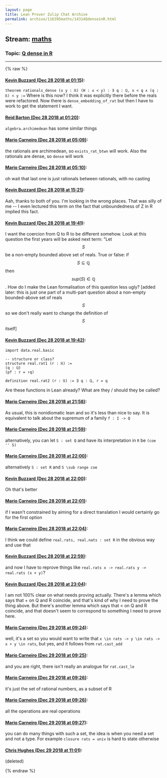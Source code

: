 ```yaml
---
layout: page
title: Lean Prover Zulip Chat Archive 
permalink: archive/116395maths/14314QdenseinR.html
---
```


## Stream: [maths](index.html)
### Topic: [Q dense in R](14314QdenseinR.html)

---


{% raw %}
#### [ Kevin Buzzard (Dec 28 2018 at 01:15)](https://leanprover.zulipchat.com/#narrow/stream/116395-maths/topic/Q%20dense%20in%20R/near/152627608):
`theorem rationals_dense (x y : ℝ) (H : x < y) : ∃ q : ℚ, x < q ∧ (q : ℝ) < y :=` Where is this now? I think it was explicitly there before the reals were refactored. Now there is `dense_embedding_of_rat` but then I have to work to get the statement I want.

#### [ Reid Barton (Dec 28 2018 at 01:20)](https://leanprover.zulipchat.com/#narrow/stream/116395-maths/topic/Q%20dense%20in%20R/near/152627809):
`algebra.archimedean` has some similar things

#### [ Mario Carneiro (Dec 28 2018 at 05:09)](https://leanprover.zulipchat.com/#narrow/stream/116395-maths/topic/Q%20dense%20in%20R/near/152634813):
the rationals are archimedean, so `exists_rat_btwn` will work. Also the rationals are dense, so `dense` will work

#### [ Mario Carneiro (Dec 28 2018 at 05:10)](https://leanprover.zulipchat.com/#narrow/stream/116395-maths/topic/Q%20dense%20in%20R/near/152634858):
oh wait that last one is just rationals between rationals, with no casting

#### [ Kevin Buzzard (Dec 28 2018 at 15:21)](https://leanprover.zulipchat.com/#narrow/stream/116395-maths/topic/Q%20dense%20in%20R/near/152655840):
Aah, thanks to both of you. I'm looking in the wrong places. That was silly of me -- I even lectured this term on the fact that unboundedness of Z in R implied this fact.

#### [ Kevin Buzzard (Dec 28 2018 at 19:41)](https://leanprover.zulipchat.com/#narrow/stream/116395-maths/topic/Q%20dense%20in%20R/near/152666498):
I want the coercion from Q to R to be different somehow. Look at this question the first years will be asked next term: "Let $$S$$ be a non-empty bounded above set of reals. True or false: if $$S\subseteq\mathbb{Q}$$ then $$sup(S)\in\mathbb{Q}$$. How do I make the Lean formalisation of this question less ugly? [added later: this is just one part of a multi-part question about a non-empty bounded-above set of reals $$S$$ so we don't really want to change the definition of $$S$$ itself]

#### [ Kevin Buzzard (Dec 28 2018 at 19:42)](https://leanprover.zulipchat.com/#narrow/stream/116395-maths/topic/Q%20dense%20in%20R/near/152666549):
```lean
import data.real.basic

-- structure or class?
structure real.rat1 (r : ℝ) :=
(q : ℚ)
(pf : r = ↑q)

definition real.rat2 (r : ℝ) := ∃ q : ℚ, r = q
```
Are these functions in Lean already? What are they / should they be called?

#### [ Mario Carneiro (Dec 28 2018 at 21:58)](https://leanprover.zulipchat.com/#narrow/stream/116395-maths/topic/Q%20dense%20in%20R/near/152672823):
As usual, this is nonidiomatic lean and so it's less than nice to say. It is equivalent to talk about the supremum of a family `f : I -> Q`

#### [ Mario Carneiro (Dec 28 2018 at 21:59)](https://leanprover.zulipchat.com/#narrow/stream/116395-maths/topic/Q%20dense%20in%20R/near/152672849):
alternatively, you can let `S : set Q` and have its interpretation in `R` be `(coe '' S)`

#### [ Mario Carneiro (Dec 28 2018 at 22:00)](https://leanprover.zulipchat.com/#narrow/stream/116395-maths/topic/Q%20dense%20in%20R/near/152672917):
alternatively `S : set R` and `S \sub range coe`

#### [ Kevin Buzzard (Dec 28 2018 at 22:00)](https://leanprover.zulipchat.com/#narrow/stream/116395-maths/topic/Q%20dense%20in%20R/near/152672923):
Oh that's better

#### [ Mario Carneiro (Dec 28 2018 at 22:01)](https://leanprover.zulipchat.com/#narrow/stream/116395-maths/topic/Q%20dense%20in%20R/near/152672949):
if I wasn't constrained by aiming for a direct translation I would certainly go for the first option

#### [ Mario Carneiro (Dec 28 2018 at 22:04)](https://leanprover.zulipchat.com/#narrow/stream/116395-maths/topic/Q%20dense%20in%20R/near/152673077):
I think we could define `real.rats, real.nats : set R` in the obvious way and use that

#### [ Kevin Buzzard (Dec 28 2018 at 22:59)](https://leanprover.zulipchat.com/#narrow/stream/116395-maths/topic/Q%20dense%20in%20R/near/152675391):
and now I have to reprove things like `real.rats x -> real.rats y -> real.rats (x + y)`?

#### [ Kevin Buzzard (Dec 28 2018 at 23:04)](https://leanprover.zulipchat.com/#narrow/stream/116395-maths/topic/Q%20dense%20in%20R/near/152675592):
I am not 100% clear on what needs proving actually. There's a lemma which says that + on Q and R coincide, and that's kind of why I need to prove the thing above. But there's another lemma which says that < on Q and R coincide, and that doesn't seem to correspond to something I need to prove here.

#### [ Mario Carneiro (Dec 29 2018 at 09:24)](https://leanprover.zulipchat.com/#narrow/stream/116395-maths/topic/Q%20dense%20in%20R/near/152696668):
well, it's a set so you would want to write that `x \in rats -> y \in rats -> x + y \in rats`, but yes, and it follows from `rat.cast_add`

#### [ Mario Carneiro (Dec 29 2018 at 09:25)](https://leanprover.zulipchat.com/#narrow/stream/116395-maths/topic/Q%20dense%20in%20R/near/152696679):
and you are right, there isn't really an analogue for `rat.cast_le`

#### [ Mario Carneiro (Dec 29 2018 at 09:26)](https://leanprover.zulipchat.com/#narrow/stream/116395-maths/topic/Q%20dense%20in%20R/near/152696719):
it's just the set of rational numbers, as a subset of R

#### [ Mario Carneiro (Dec 29 2018 at 09:26)](https://leanprover.zulipchat.com/#narrow/stream/116395-maths/topic/Q%20dense%20in%20R/near/152696720):
all the operations are real operations

#### [ Mario Carneiro (Dec 29 2018 at 09:27)](https://leanprover.zulipchat.com/#narrow/stream/116395-maths/topic/Q%20dense%20in%20R/near/152696726):
you can do many things with such a set, the idea is when you need a set and not a type. For example `closure rats = univ` is hard to state otherwise

#### [ Chris Hughes (Dec 29 2018 at 11:01)](https://leanprover.zulipchat.com/#narrow/stream/116395-maths/topic/Q%20dense%20in%20R/near/152699297):
(deleted)


{% endraw %}
